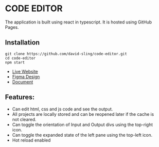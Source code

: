 # CODE EDITOR

The application is built using react in typescript. It is hosted using GitHub Pages.

## Installation

    git clone https://github.com/david-sling/code-editor.git
    cd code-editor
    npm start

- [Live Website](https://david-sling.github.io/code-editor/)
- [Figma Design](https://www.figma.com/file/GJDopkBgZQJykU4msYYxLj/CODE-EDITOR?node-id=1%3A3)
- [Document](https://docs.google.com/document/d/1pyyvsb553RIZcRGE_8Ehur9mYd_7pk_GBT87F6dn0jo/edit?usp=sharing)

## Features:

- Can edit html, css and js code and see the output.
- All projects are locally stored and can be reopened later if the cache is not cleared.
- Can toggle the orientation of Input and Output divs using the top-right icon.
- Can toggle the expanded state of the left pane using the top-left icon.
- Hot reload enabled
